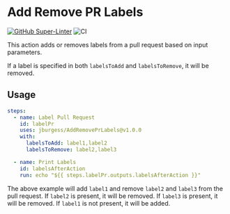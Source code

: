 # Add Remove PR Labels

[![GitHub Super-Linter](https://github.com/jburgess/AddRemovePrLabels/actions/workflows/linter.yml/badge.svg)](https://github.com/super-linter/super-linter)
![CI](https://github.com/jburgess/AddRemovePrLabels/actions/workflows/ci.yml/badge.svg)

This action adds or removes labels from a pull request based on input parameters.

If a label is specified in both `labelsToAdd` and `labelsToRemove`, it will be removed.

## Usage
```yaml
steps:
  - name: Label Pull Request
    id: labelPr
    uses: jburgess/AddRemovePrLabels@v1.0.0
    with:
      labelsToAdd: label1,label2
      labelsToRemove: label2,label3

  - name: Print Labels
    id: labelsAfterAction
    run: echo "${{ steps.labelPr.outputs.labelsAfterAction }}"
```

The above example will add `label1` and remove `label2` and `label3` from the pull request. If `label2` is present, it will be removed. If `label3` is present, it will be removed. If `label1` is not present, it will be added.